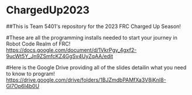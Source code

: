 # ChargedUp2023

##This is Team 5401's repository for the 2023 FRC Charged Up Season!

#These are all the programming installs needed to start your journey in Robot Code Realm of FRC! 
https://docs.google.com/document/d/1VkrPgy_4gxf2-9ucWt5Y_Jn9ZSmfcKZ4GgSv4UyZqAA/edit 

#Here is the Google Drive providing all of the slides detailin what you need to know to program! 
https://drive.google.com/drive/folders/1BJZmdbPAMfXa3V8jKnI8-Gl7Op6I4b0U 

